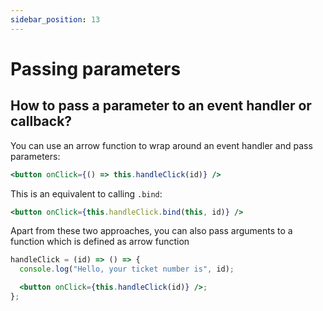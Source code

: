 ```yaml
---
sidebar_position: 13
---
```


# Passing parameters

## How to pass a parameter to an event handler or callback?

You can use an arrow function to wrap around an
event handler and pass parameters:

```jsx
<button onClick={() => this.handleClick(id)} />
```

This is an equivalent to calling `.bind`:

```jsx
<button onClick={this.handleClick.bind(this, id)} />
```

Apart from these two approaches, you can also pass
arguments to a function which is defined as arrow
function

```jsx
handleClick = (id) => () => {
  console.log("Hello, your ticket number is", id);

  <button onClick={this.handleClick(id)} />;
};
```
